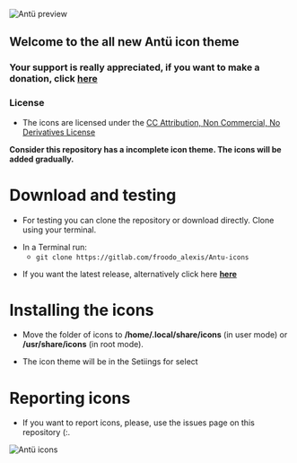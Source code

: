 ![Antü preview](https://pinguinosyuncafe.files.wordpress.com/2018/06/antc3bc-logo1.png)

## Welcome to the all new Antü icon theme

### Your support is really appreciated, if you want to make a donation, click [**here**](https://www.paypal.me/fabianalexis)

### License

- The icons are licensed under the [CC Attribution, Non Commercial, No Derivatives License](https://creativecommons.org/licenses/by-nc-nd/3.0/cl/legalcode) 

**Consider this repository has a incomplete icon theme. The icons will be added gradually.**

# Download and testing

- For testing you can clone the repository or download directly. Clone using your terminal.

* In a Terminal run: 
  * `git clone https://gitlab.com/froodo_alexis/Antu-icons`

- If you want the latest release, alternatively click here [**here**](https://gitlab.com/froodo_alexis/Antu-icons/tags)


# Installing the icons

- Move the folder of icons  to **/home/.local/share/icons** (in user mode) or **/usr/share/icons** (in root mode).

- The icon theme will be in the Setiings for select


# Reporting icons

- If you want to report icons, please, use the issues page on this repository (:.

![Antü icons](https://pinguinosyuncafe.files.wordpress.com/2018/06/preview.png)
